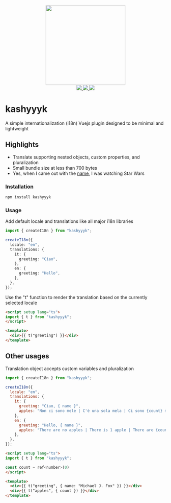 <p align="center">
  <img src="https://i.imgur.com/RebkXfu.png" width="250" />
  <br>
  <a href="https://npm.im/kashyyyk">
    <img src="https://badgen.net/npm/v/kashyyyk">
  </a>
  <a href="https://npm.im/kashyyyk">
    <img src="https://badgen.net/npm/dm/kashyyyk?color=blue">
  </a>
  <a href="https://bundlephobia.com/result?p=kashyyyk">
    <img src="https://badgen.net/bundlephobia/minzip/kashyyyk">
  </a>
</p>

# kashyyyk

A simple internationalization (i18n) Vuejs plugin designed to be minimal and lightweight

## Highlights
- Translate supporting nested objects, custom properties, and pluralization
- Small bundle size at less than 700 bytes
- Yes, when I came out with the [name](https://starwars.fandom.com/wiki/Kashyyyk/Legends), I was watching Star Wars

### Installation

```sh
npm install kashyyyk
```

### Usage
Add default locale and translations like all major i18n libraries
```ts
import { createI18n } from "kashyyyk";

createI18n({
  locale: "en",
  translations: {
    it: {
      greeting: "Ciao",
    },
    en: {
      greeting: "Hello",
    },
  },
});
```
Use the "t" function to render the translation based on the currently selected locale
```html
<script setup lang="ts">
import { t } from "kashyyyk";
</script>

<template>
  <div>{{ t("greeting") }}</div>
</template>
```

## Other usages
Translation object accepts custom variables and pluralization
```js
import { createI18n } from "kashyyyk";

createI18n({
  locale: "en",
  translations: {
    it: {
      greeting: "Ciao, { name }",
      apples: "Non ci sono mele | C'è una sola mela | Ci sono {count} mele"
    },
    en: {
      greeting: "Hello, { name }",
      apples: "There are no apples | There is 1 apple | There are {count} apples"
    },
  },
});
```
```html
<script setup lang="ts">
import { t } from "kashyyyk";

const count = ref<number>(0)
</script>

<template>
  <div>{{ t("greeting", { name: "Michael J. Fox" }) }}</div>
  <div>{{ t("apples", { count }) }}</div>
</template>
```
